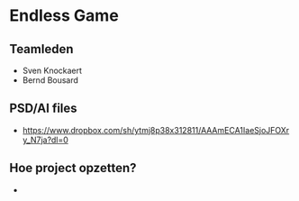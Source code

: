 # Endless Game
## Teamleden
* Sven Knockaert
* Bernd Bousard

## PSD/AI files
* https://www.dropbox.com/sh/ytmj8p38x312811/AAAmECA1IaeSjoJFOXry_N7ja?dl=0


## Hoe project opzetten?
* 

<!-- database, hoe je project opzet -->

